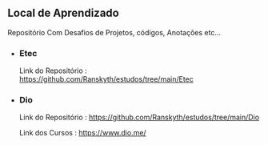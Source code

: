 ## Local de Aprendizado

<p>Repositório Com Desafios de Projetos, códigos, Anotações etc...</p>


- ### Etec
    Link do Repositório : https://github.com/Ranskyth/estudos/tree/main/Etec
  
- ### Dio
    Link do Repositório : https://github.com/Ranskyth/estudos/tree/main/Dio
    
    Link dos Cursos : https://www.dio.me/
    
